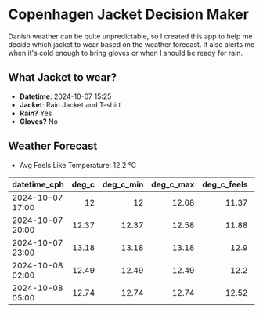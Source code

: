 
# Copenhagen Jacket Decision Maker

Danish weather can be quite unpredictable, so I created this app to help me decide which jacket to wear based on the weather forecast. 
It also alerts me when it's cold enough to bring gloves or when I should be ready for rain.

## What Jacket to wear?

- **Datetime**: 2024-10-07 15:25
- **Jacket**: Rain Jacket and T-shirt
- **Rain?** Yes
- **Gloves?** No

## Weather Forecast
- Avg Feels Like Temperature: 12.2 °C

| datetime_cph     |   deg_c |   deg_c_min |   deg_c_max |   deg_c_feels | weather   | wind   | rain   |
|:-----------------|--------:|------------:|------------:|--------------:|:----------|:-------|:-------|
| 2024-10-07 17:00 |   12    |       12    |       12.08 |         11.37 | Rain      | Medium | Low    |
| 2024-10-07 20:00 |   12.37 |       12.37 |       12.58 |         11.88 | Rain      | Low    | Low    |
| 2024-10-07 23:00 |   13.18 |       13.18 |       13.18 |         12.9  | Rain      | Low    | Low    |
| 2024-10-08 02:00 |   12.49 |       12.49 |       12.49 |         12.2  | Clouds    | Low    | None   |
| 2024-10-08 05:00 |   12.74 |       12.74 |       12.74 |         12.52 | Clouds    | Low    | None   |
        